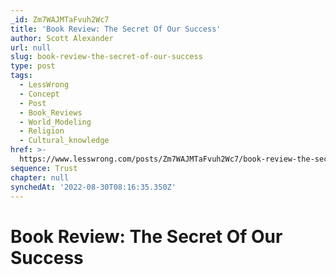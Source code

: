 ```yaml
---
_id: Zm7WAJMTaFvuh2Wc7
title: 'Book Review: The Secret Of Our Success'
author: Scott Alexander
url: null
slug: book-review-the-secret-of-our-success
type: post
tags:
  - LessWrong
  - Concept
  - Post
  - Book_Reviews
  - World_Modeling
  - Religion
  - Cultural_knowledge
href: >-
  https://www.lesswrong.com/posts/Zm7WAJMTaFvuh2Wc7/book-review-the-secret-of-our-success
sequence: Trust
chapter: null
synchedAt: '2022-08-30T08:16:35.350Z'
---
```

# Book Review: The Secret Of Our Success

